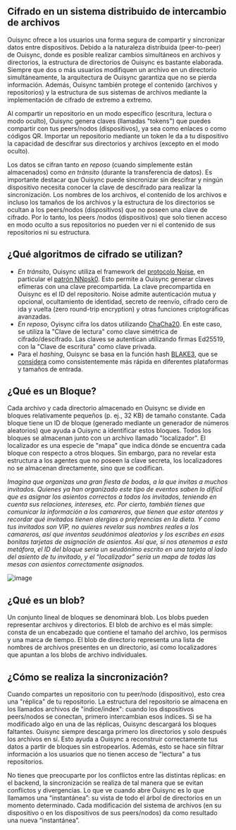 ## Cifrado en un sistema distribuido de intercambio de archivos
Ouisync ofrece a los usuarios una forma segura de compartir y sincronizar datos
entre dispositivos. Debido a la naturaleza distribuida (peer-to-peer) de
Ouisync, donde es posible realizar cambios simultáneos en archivos y
directorios, la estructura de directorios de Ouisync es bastante elaborada.
Siempre que dos o más usuarios modifiquen un archivo en un directorio
simultáneamente, la arquitectura de Ouisync garantiza que no se pierda
información. Además, Ouisync también protege el contenido (archivos y
repositorios) y la estructura de sus sistemas de archivos mediante la
implementación de cifrado de extremo a extremo.

Al compartir un repositorio en un modo específico (escritura, lectura o modo
oculto), Ouisync genera claves (llamadas "tokens") que puedes compartir con tus
peers/nodos (dispositivos), ya sea como enlaces o como códigos QR. Importar un
repositorio mediante un token le da a tu dispositivo la capacidad de descifrar
sus directorios y archivos (excepto en el modo oculto).

Los datos se cifran tanto _en reposo_ (cuando simplemente están almacenados)
como _en tránsito_ (durante la transferencia de datos). Es importante destacar
que Ouisync puede sincronizar sin descifrar y ningún dispositivo necesita
conocer la clave de descifrado para realizar la sincronización. Los nombres de
los archivos, el contenido de los archivos e incluso los tamaños de los archivos
y la estructura de los directorios se ocultan a los peers/nodos (dispositivos)
que no poseen una clave de cifrado. Por lo tanto, los peers /nodos
(dispositivos) que solo tienen acceso en modo oculto a sus repositorios no
pueden ver ni el contenido de sus repositorios ni su estructura.

## ¿Qué algoritmos de cifrado se utilizan?
* _En tránsito_, Ouisync utiliza el framework del [protocolo
  Noise](https://noiseprotocol.org/), en particular el [patrón
  NNpsk0](https://noiseprotocol.org/noise.html#pattern-modifiers). Esto permite
  a Ouisync generar claves efímeras con una clave precompartida. La clave
  precompartida en Ouisync es el ID del repositorio. Noise admite autenticación
  mutua y opcional, ocultamiento de identidad, secreto de reenvío, cifrado cero
  de ida y vuelta (zero round-trip encryption) y otras funciones criptográficas
  avanzadas.
*   _En reposo_, Oyisync cifra los datos utilizando
    [ChaCha20](https://en.wikipedia.org/wiki/Salsa20#ChaCha_variant). En este
    caso, se utiliza la "Clave de lectura" como clave simétrica de
    cifrado/descifrado. Las claves se autentican utilizando firmas Ed25519, con
    la "Clave de escritura" como clave privada.
*   Para el _hashing_, Ouisync se basa en la función hash
    [BLAKE3](https://en.wikipedia.org/wiki/BLAKE_(hash_function)#BLAKE3), que se
    [considera](https://github.com/BLAKE3-team/BLAKE3-specs/blob/master/blake3.pdf)
    como consistentemente más rápida en diferentes plataformas y tamaños de
    entrada.

## ¿Qué es un Bloque?
Cada archivo y cada directorio almacenado en Ouisync se divide en bloques
relativamente pequeños (p. ej., 32 KB) de tamaño constante. Cada bloque tiene un
ID de bloque (generado mediante un generador de números aleatorios) que ayuda a
Ouisync a identificar estos bloques. Todos los bloques se almacenan junto con un
archivo llamado "localizador". El localizador es una especie de "mapa" que
indica dónde se encuentra cada bloque con respecto a otros bloques. Sin embargo,
para no revelar esta estructura a los agentes que no poseen la clave secreta,
los localizadores no se almacenan directamente, sino que se codifican.

_Imagina que organizas una gran fiesta de bodas, a la que invitas a muchos
invitados. Quienes ya han organizado este tipo de eventos saben lo difícil que
es asignar los asientos correctos a todos los invitados, teniendo en cuenta sus
relaciones, intereses, etc. Por cierto, también tienes que comunicar la
información a los camareros, que tienen que estar atentos y recordar qué
invitados tienen alergias o preferencias en la dieta. Y como tus invitados son
VIP, no quieres revelar sus nombres reales a los camareros, así que inventas
seudónimos aleatorios y los escribes en esas bonitas tarjetas de asignación de
asientos. Así que, si nos atenemos a esta metáfora, el ID del bloque sería un
seudónimo escrito en una tarjeta al lado del asiento de tu invitado, y el
“localizador” sería un mapa de todas las mesas con asientos correctamente
asignados._

![image](https://github.com/willow446/willow446.github.io/assets/1790886/06985a87-2dac-49a2-99ae-37725bd8e2ce)


## ¿Qué es un blob?
Un conjunto lineal de bloques se denominará blob. Los blobs pueden representar
archivos y directorios. El blob de archivo es el más simple: consta de un
encabezado que contiene el tamaño del archivo, los permisos y una marca de
tiempo. El blob de directorio representa una lista de nombres de archivos
presentes en un directorio, así como localizadores que apuntan a los blobs de
archivo individuales.

## ¿Cómo se realiza la sincronización?
Cuando compartes un repositorio con tu peer/nodo (dispositivo), esto crea una
"réplica" de tu repositorio. La estructura del repositorio se almacena en los
llamados archivos de "índice/index": cuando los dispositivos peers/nodos se
conectan, primero intercambian esos índices. Si se ha modificado algo en una de
las réplicas, Ouisync descargará los bloques faltantes. Ouisync siempre descarga
primero los directorios y solo después los archivos en sí. Esto ayuda a Ouisync
a reconstruir correctamente tus datos a partir de bloques sin estropearlos.
Además, esto se hace sin filtrar información a los usuarios que no tienen acceso
de "lectura" a tus repositorios.

No tienes que preocuparte por los conflictos entre las distintas réplicas: en el
backend, la sincronización se realiza de tal manera que se evitan conflictos y
divergencias. Lo que ve cuando abre Ouisync es lo que llamamos una
“instantánea”: su vista de todo el árbol de directorios en un momento
determinado. Cada modificación del sistema de archivos (en su dispositivo o en
los dispositivos de sus peers/nodos) da como resultado una nueva “instantánea”.
